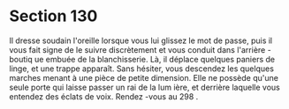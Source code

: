 # Section 130

Il dresse soudain l'oreille lorsque vous lui glissez le mot de passe, puis il vous fait signe
de le suivre discrètement et vous conduit dans l'arrière -boutiq ue embuée de la
blanchisserie. Là, il déplace quelques paniers de linge, et une trappe apparaît. Sans
hésiter, vous descendez les quelques marches menant à une pièce de petite dimension.
Elle ne possède qu'une seule porte qui laisse passer un rai de la lum ière, et derrière
laquelle vous entendez des éclats de voix. Rendez -vous au  298 .